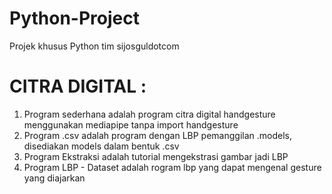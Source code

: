 # Python-Project
Projek khusus Python tim sijosguldotcom

# CITRA DIGITAL :

1. Program sederhana adalah program citra digital handgesture menggunakan mediapipe tanpa import handgesture
2. Program .csv adalah program dengan LBP pemanggilan .models, disediakan models dalam bentuk .csv 
3. Program Ekstraksi adalah tutorial mengekstrasi gambar jadi LBP
4. Program LBP - Dataset adalah rogram lbp yang dapat mengenal gesture yang diajarkan